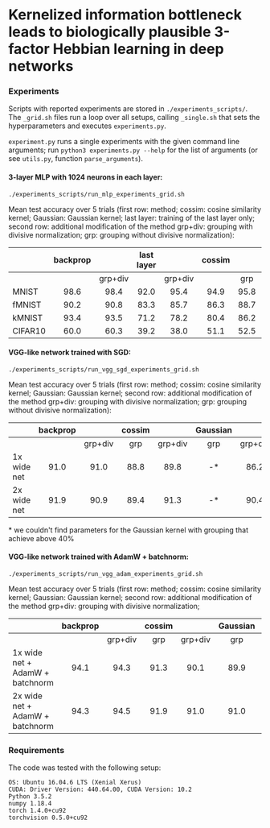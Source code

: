 # Kernelized information bottleneck leads to biologically plausible 3-factor Hebbian learning in deep networks

### Experiments
Scripts with reported experiments are stored in `./experiments_scripts/`.
The `_grid.sh` files run a loop over all setups, calling `_single.sh` that 
sets the hyperparameters and executes `experiments.py`.
 
`experiment.py` runs a single experiments with the given command line arguments;
 run `python3 experiments.py --help`  for the list of arguments
  (or see `utils.py`, function `parse_arguments`).
  
#### 3-layer MLP with 1024 neurons in each layer:
`./experiments_scripts/run_mlp_experiments_grid.sh`

Mean test accuracy over 5 trials (first row: method; 
cossim: cosine similarity kernel;
Gaussian: Gaussian kernel; 
last layer: training of the last layer only;
second row: additional modification of the method
grp+div: grouping with divisive normalization;
 grp: grouping without divisive normalization):

|         | backprop |         | last layer |         | cossim |      |         | Gaussian |      |         |
|---------|:--------:|:-------:|:----------:|:-------:|:------:|:----:|:-------:|:--------:|:----:|:-------:|
|         |          | grp+div |            | grp+div |        |  grp | grp+div |          |  grp | grp+div |
| MNIST   |   98.6   |   98.4  |    92.0    |   95.4  |  94.9  | 95.8 |   96.3  |   94.6   | 98.4 |   98.1  |
| fMNIST  |   90.2   |   90.8  |    83.3    |   85.7  |  86.3  | 88.7 |   88.1  |   86.5   | 88.6 |   88.8  |
| kMNIST  |   93.4   |   93.5  |    71.2    |   78.2  |  80.4  | 86.2 |   87.2  |   80.2   | 92.7 |   91.1  |
| CIFAR10 |   60.0   |   60.3  |    39.2    |   38.0  |  51.1  | 52.5 |   47.6  |   41.4   | 48.4 |   46.4  |

#### VGG-like network trained with SGD:
`./experiments_scripts/run_vgg_sgd_experiments_grid.sh`

Mean test accuracy over 5 trials (first row: method; 
cossim: cosine similarity kernel;
Gaussian: Gaussian kernel; 
second row: additional modification of the method
grp+div: grouping with divisive normalization;
 grp: grouping without divisive normalization):

|                                 | backprop |         | cossim |         | Gaussian |         |
|---------------------------------|:--------:|:-------:|:------:|:-------:|:--------:|:-------:|
|                                 |          | grp+div |   grp  | grp+div |    grp   | grp+div |
| 1x wide net                     |   91.0   |   91.0  |  88.8  |   89.8  |    -*   |   86.2  |
| 2x wide net                     |   91.9   |   90.9  |  89.4  |   91.3  |    -*   |   90.4  |
\* we couldn't find parameters for the Gaussian kernel with grouping that achieve above 40%
#### VGG-like network trained with AdamW + batchnorm:
`./experiments_scripts/run_vgg_adam_experiments_grid.sh`

Mean test accuracy over 5 trials (first row: method; 
cossim: cosine similarity kernel;
Gaussian: Gaussian kernel; 
second row: additional modification of the method
grp+div: grouping with divisive normalization;

|                                 | backprop |         | cossim |         | Gaussian |         |
|---------------------------------|:--------:|:-------:|:------:|:-------:|:--------:|:-------:|
|                                 |          | grp+div |   grp  | grp+div |    grp   | grp+div |
| 1x wide net + AdamW + batchnorm |   94.1   |   94.3  |  91.3  |   90.1  |   89.9   |   89.3  |
| 2x wide net + AdamW + batchnorm |   94.3   |   94.5  |  91.9  |   91.0  |   91.0   |   91.2  |

### Requirements
The code was tested with the following setup:
```
OS: Ubuntu 16.04.6 LTS (Xenial Xerus)
CUDA: Driver Version: 440.64.00, CUDA Version: 10.2 
Python 3.5.2
numpy 1.18.4
torch 1.4.0+cu92
torchvision 0.5.0+cu92
```
